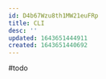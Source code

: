 ```yaml
---
id: D4b67Wzu8th1MW21euFRp
title: CLI
desc: ''
updated: 1643651444911
created: 1643651440692
---
```



#todo